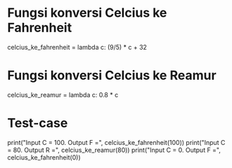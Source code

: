 # Fungsi konversi Celcius ke Fahrenheit
celcius_ke_fahrenheit = lambda c: (9/5) * c + 32

# Fungsi konversi Celcius ke Reamur
celcius_ke_reamur = lambda c: 0.8 * c

# Test-case
print("Input C = 100. Output F =", celcius_ke_fahrenheit(100))
print("Input C = 80. Output R =", celcius_ke_reamur(80))
print("Input C = 0. Output F =", celcius_ke_fahrenheit(0))
